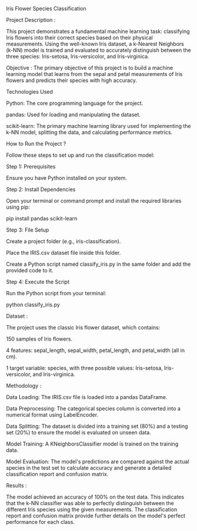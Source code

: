 Iris Flower Species Classification

Project Description :

This project demonstrates a fundamental machine learning task: classifying Iris flowers into their correct species based on their physical measurements. Using the well-known Iris dataset, a k-Nearest Neighbors (k-NN) model is trained and evaluated to accurately distinguish between the three species: Iris-setosa, Iris-versicolor, and Iris-virginica.

Objective :
The primary objective of this project is to build a machine learning model that learns from the sepal and petal measurements of Iris flowers and predicts their species with high accuracy.

Technologies Used

Python: The core programming language for the project.

pandas: Used for loading and manipulating the dataset.

scikit-learn: The primary machine learning library used for implementing the k-NN model, splitting the data, and calculating performance metrics.

How to Run the Project ?

Follow these steps to set up and run the classification model:

Step 1: Prerequisites

Ensure you have Python installed on your system.

Step 2: Install Dependencies

Open your terminal or command prompt and install the required libraries using pip:

pip install pandas scikit-learn

Step 3: File Setup

Create a project folder (e.g., iris-classification).

Place the IRIS.csv dataset file inside this folder.

Create a Python script named classify_iris.py in the same folder and add the provided code to it.

Step 4: Execute the Script

Run the Python script from your terminal:

python classify_iris.py

Dataset :

The project uses the classic Iris flower dataset, which contains:

150 samples of Iris flowers.

4 features: sepal_length, sepal_width, petal_length, and petal_width (all in cm).

1 target variable: species, with three possible values: Iris-setosa, Iris-versicolor, and Iris-virginica.

Methodology :

Data Loading: The IRIS.csv file is loaded into a pandas DataFrame.

Data Preprocessing: The categorical species column is converted into a numerical format using LabelEncoder.

Data Splitting: The dataset is divided into a training set (80%) and a testing set (20%) to ensure the model is evaluated on unseen data.

Model Training: A KNeighborsClassifier model is trained on the training data.

Model Evaluation: The model's predictions are compared against the actual species in the test set to calculate accuracy and generate a detailed classification report and confusion matrix.

Results :

The model achieved an accuracy of 100% on the test data. This indicates that the k-NN classifier was able to perfectly distinguish between the different Iris species using the given measurements. The classification report and confusion matrix provide further details on the model's perfect performance for each class.
